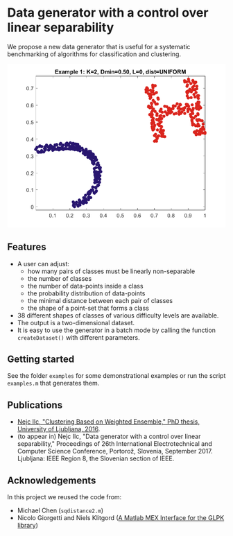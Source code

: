 # Data generator with a control over linear separability

We propose a new data generator that is useful for a systematic benchmarking of algorithms for classification and clustering.

![Example](https://raw.githubusercontent.com/nejci/data-generator-lin-sep/master/examples/example1.png)

## Features
* A user can adjust:
  * how many pairs of classes must be linearly non-separable
  * the number of classes
  * the number of data-points inside a class
  * the probability distribution of data-points
  * the minimal distance between each pair of classes
  * the shape of a point-set that forms a class
* 38 different shapes of classes of various difficulty levels are available.
* The output is a two-dimensional dataset.
* It is easy to use the generator in a batch mode by calling the function `createDataset()` with different parameters.

## Getting started
See the folder `examples` for some demonstrational examples or run the script `examples.m` that generates them.

## Publications
* [Nejc Ilc, "Clustering Based on Weighted Ensemble," PhD thesis, University of Ljubljana, 2016](http://dx.doi.org/10.13140/RG.2.2.12151.62882).
* (to appear in) Nejc Ilc, "Data generator with a control over linear separability," Proceedings of 26th International Electrotechnical and Computer Science Conference, Portorož, Slovenia, September 2017. Ljubljana: IEEE Region 8, the Slovenian section of IEEE.

## Acknowledgements
In this project we reused the code from:
* Michael Chen (`sqdistance2.m`)
* Nicolo Giorgetti and Niels Klitgord ([A Matlab MEX Interface for the GLPK library](http://glpkmex.sourceforge.net/))

